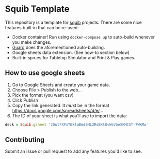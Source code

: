 # Squib Template

This repository is a template for [squib](https://squib.rocks) projects. There are some nice features built-in that
can be re-used:

- Docker container! Run using `docker-compose up` to auto-build whenever you make changes.
- [Guard](https://github.com/guard/guard) does the aforementioned auto-building.
- Google sheets data extension. (See how-to section below)
- Built-in sprues for Tabletop Simulator and Print & Play games.

## How to use google sheets

1. Go to Google Sheets and create your game data.
2. Choose File > Publish to the web...
3. Pick the format (you want csv)
4. Click Publish
5. Copy the link generated. It _must_ be in the format https://docs.google.com/spreadsheets/d/e/...
6. The ID of your sheet is what you'll use to import the data:

```ruby
deck = Squib.gsheet '2DutFXPxYEXlaBmd5ML2MsBKtUvWeVbeSKMCGT-7WKMw'
```

## Contributing

Submit an issue or pull request to add any features you'd like to see.
